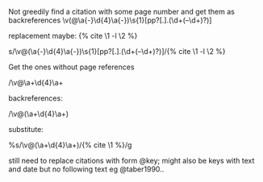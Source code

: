 
Not greedily find a citation with some page number and get them as backreferences
\v(\@\a{-}\d{4}\a{-})\s{1}\[pp?[.].(\d+(–\d+)?)]

replacement maybe:
\{% cite \1 -l \2 %\}

s/\v\@(\a{-}\d{4}\a{-})\s{1}\[pp?[.].(\d+(–\d+)?)]/\{% cite \1 -l \2 %\}


Get the ones without page references

/\v\@\a+\d{4}\a+ 

backreferences:

/\v\@(\a+\d{4}\a+)

substitute: 

%s/\v\@(\a+\d{4}\a+)/\{% cite \1 %\}/g

still need to replace citations with form @key; might also be keys with text and date but no following text eg @taber1990..
